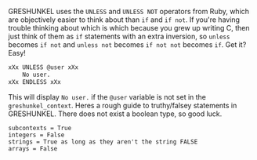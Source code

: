 GRESHUNKEL uses the `UNLESS` and `UNLESS NOT` operators from Ruby, which are
objectively easier to think about than `if` and `if not`. If you're having
trouble thinking about which is which because you grew up writing C, then just
think of them as `if` statements with an extra inversion, so `unless` becomes
`if not` and `unless not` becomes `if not not` becomes `if`. Get it? Easy!

```HTML
xXx UNLESS @user xXx
    No user.
xXx ENDLESS xXx
```

This will display `No user.` if the `@user` variable is not set in the
`greshunkel_context`. Heres a rough guide to truthy/falsey statements in
GRESHUNKEL. There does not exist a boolean type, so good luck.

```
subcontexts = True
integers = False
strings = True as long as they aren't the string FALSE
arrays = False
```
